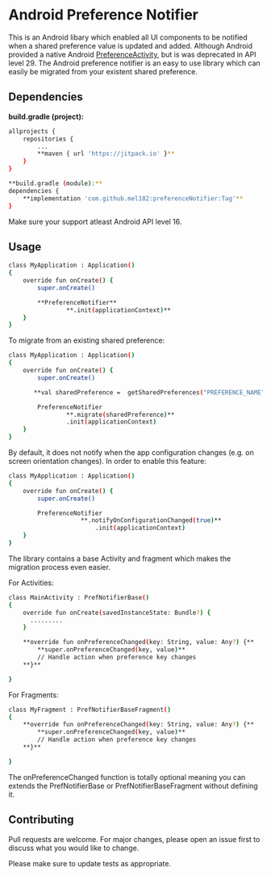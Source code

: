 # Android Preference Notifier
This is an Android libary which enabled all UI components to be notified when a shared preference value is updated and added. Although Android provided a native Android [PreferenceActivity](https://developer.android.com/reference/android/preference/PreferenceActivity), but is was deprecated in API level 29.
The Android preference notifier is an easy to use library which can easily be migrated from your existent shared preference.

## Dependencies

**build.gradle (project):**
```bash
allprojects {
    repositories {
        ...
        **maven { url 'https://jitpack.io' }**
    }
}

**build.gradle (module):**
dependencies {
    **implementation 'com.github.mel182:preferenceNotifier:Tag'**
}
```

Make sure your support atleast Android API level 16.

## Usage

```bash
class MyApplication : Application()
{
    override fun onCreate() {
        super.onCreate()

        **PreferenceNotifier**
                **.init(applicationContext)**
    }
}
```

To migrate from an existing shared preference:

```bash
class MyApplication : Application()
{
    override fun onCreate() {
        super.onCreate()

       **val sharedPreference =  getSharedPreferences("PREFERENCE_NAME",Context.MODE_PRIVATE)**

        PreferenceNotifier
                **.migrate(sharedPreference)**
                .init(applicationContext)
    }
}
```

By default, it does not notify when the app configuration changes (e.g. on screen orientation changes). In order to enable this feature:

```bash
class MyApplication : Application()
{
    override fun onCreate() {
        super.onCreate()

        PreferenceNotifier
                    **.notifyOnConfigurationChanged(true)**
                        .init(applicationContext)
    }
}
```

The library contains a base Activity and fragment which makes the migration process even easier.

For Activities:

```bash
class MainActivity : PrefNotifierBase()
{
    override fun onCreate(savedInstanceState: Bundle?) {
      .........
    }

    **override fun onPreferenceChanged(key: String, value: Any?) {**
        **super.onPreferenceChanged(key, value)**
        // Handle action when preference key changes
    **}**

}
```
For Fragments:

```bash
class MyFragment : PrefNotifierBaseFragment()
{
    **override fun onPreferenceChanged(key: String, value: Any?) {**
        **super.onPreferenceChanged(key, value)**
        // Handle action when preference key changes
    **}**

}
```

The onPreferenceChanged function is totally optional meaning you can extends the PrefNotifierBase or PrefNotifierBaseFragment without defining it.

## Contributing
Pull requests are welcome. For major changes, please open an issue first to discuss what you would like to change.

Please make sure to update tests as appropriate.